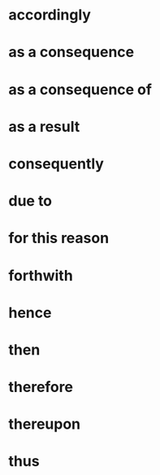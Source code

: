 # accordingly
# as a consequence
# as a consequence of
# as a result
# consequently
# due to
# for this reason
# forthwith
# hence
# then
# therefore
# thereupon
# thus